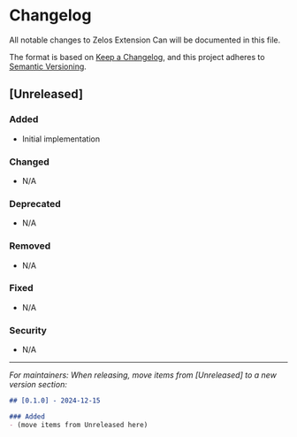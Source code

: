 # Changelog

All notable changes to Zelos Extension Can will be documented in this file.

The format is based on [Keep a Changelog](https://keepachangelog.com/en/1.0.0/),
and this project adheres to [Semantic Versioning](https://semver.org/spec/v2.0.0.html).

## [Unreleased]

### Added
- Initial implementation

### Changed
- N/A

### Deprecated
- N/A

### Removed
- N/A

### Fixed
- N/A

### Security
- N/A

---

*For maintainers: When releasing, move items from [Unreleased] to a new version section:*

```markdown
## [0.1.0] - 2024-12-15

### Added
- (move items from Unreleased here)
```
